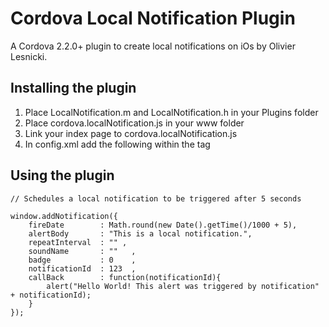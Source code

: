 Cordova Local Notification Plugin
=================================

A Cordova 2.2.0+ plugin to create local notifications on iOs by Olivier Lesnicki.

Installing the plugin
---------------------

1. Place LocalNotification.m and LocalNotification.h in your Plugins folder
2. Place cordova.localNotification.js in your www folder
3. Link your index page to cordova.localNotification.js
4. In config.xml add the following within the <plugins> tag
	<plugin name="LocalNotification" value="LocalNotification" />


Using the plugin
----------------

	// Schedules a local notification to be triggered after 5 seconds

    window.addNotification({
		fireDate        : Math.round(new Date().getTime()/1000 + 5),
		alertBody       : "This is a local notification.",
		repeatInterval  : "" ,
		soundName       : ""   ,
		badge           : 0    ,
		notificationId  : 123  ,
		callBack        : function(notificationId){ 
			alert("Hello World! This alert was triggered by notification" + notificationId); 
		}    		
	});